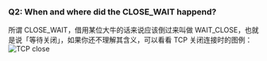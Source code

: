 ### Q2: When and where did the CLOSE_WAIT happend?  
所谓 CLOSE_WAIT，借用某位大牛的话来说应该倒过来叫做 WAIT_CLOSE，也就是说「等待关闭」，如果你还不理解其含义，可以看看 TCP 关闭连接时的图例：  
![TCP close](https://huoding.com/wp-content/uploads/2013/12/tcp_close.png)
